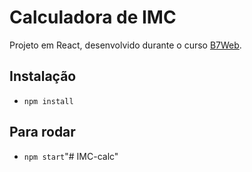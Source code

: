 # Calculadora de IMC

Projeto em React, desenvolvido durante o curso [B7Web](https://b7web.com.br).

## Instalação
- `npm install`

## Para rodar
- `npm start`"# IMC-calc" 
